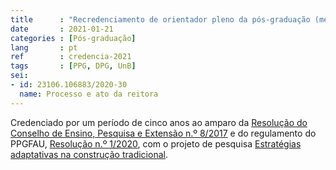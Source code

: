 ```yaml
---
title      : "Recredenciamento de orientador pleno da pós-graduação (mestrado e doutorado)"
date       : 2021-01-21
categories : [Pós-graduação]
lang       : pt
ref        : credencia-2021
tags       : [PPG, DPG, UnB]
sei:
- id: 23106.106883/2020-30
  name: Processo e ato da reitora
---
```


Credenciado por um período de cinco anos ao amparo da [Resolução do
Conselho de Ensino, Pesquisa e Extensão n.º
8/2017](https://ppga.unb.br/images/Resolucao_CEPE_0080_2017_Atualizada.pdf)
e do regulamento do PPGFAU, [Resolução n.º
1/2020](http://ppgfau.unb.br/professores/credenciamento-e-recredenciamento),
com o projeto de pesquisa [Estratégias adaptativas na construção
tradicional](https://dmcpatrimonio.github.io/adaptive-construction/).
